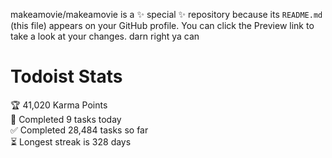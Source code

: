 makeamovie/makeamovie is a ✨ special ✨ repository because its `README.md` (this file) appears on your GitHub profile.
You can click the Preview link to take a look at your changes. darn right ya can

# Todoist Stats

<!-- TODO-IST:START -->
🏆  41,020 Karma Points           
🌸  Completed 9 tasks today           
✅  Completed 28,484 tasks so far           
⏳  Longest streak is 328 days
<!-- TODO-IST:END -->